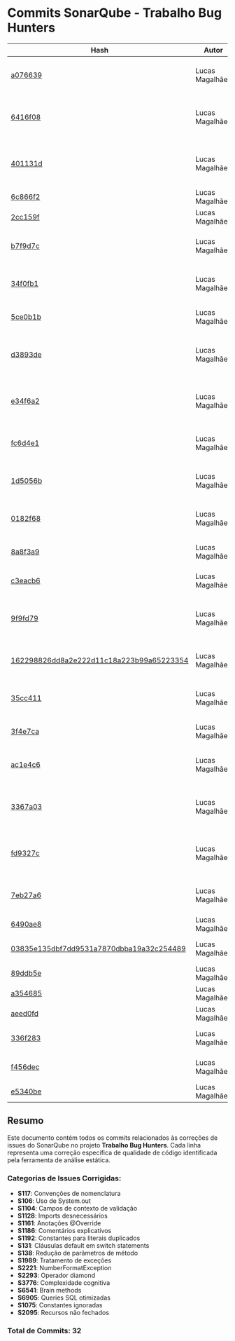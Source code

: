 # Commits SonarQube - Trabalho Bug Hunters

| Hash | Autor | Detalhes |
|------|-------|----------|
| [a076639](https://github.com/vaniacourses/trabalho-Bug_Hunters/commit/a076639) | Lucas Magalhães | FIX - Melhorando cobertura de testes AddCustomer e matando mutantes sobreviventes |
| [6416f08](https://github.com/vaniacourses/trabalho-Bug_Hunters/commit/6416f08) | Lucas Magalhães | FIX - S117 - addCustomer - Local variable and method parameter names should comply with a naming convention |
| [401131d](https://github.com/vaniacourses/trabalho-Bug_Hunters/commit/401131d) | Lucas Magalhães | FIX - CognitiveComplexity - addCustomer - Refactor validateName and validateAge to reduce cognitive complexity |
| [6c866f2](https://github.com/vaniacourses/trabalho-Bug_Hunters/commit/6c866f2) | Lucas Magalhães | FIX - Duplicate Block Codes On Entities |
| [2cc159f](https://github.com/vaniacourses/trabalho-Bug_Hunters/commit/2cc159f) | Lucas Magalhães | FIX - Refactor DAO Classes Sonar |
| [b7f9d7c](https://github.com/vaniacourses/trabalho-Bug_Hunters/commit/b7f9d7c) | Lucas Magalhães | FIX - S106 - addCustomer - Replace System.out with logger for exception handling |
| [34f0fb1](https://github.com/vaniacourses/trabalho-Bug_Hunters/commit/34f0fb1) | Lucas Magalhães | FIX - S1104 - addCustomer - Tornar campos de contexto de validação privados |
| [5ce0b1b](https://github.com/vaniacourses/trabalho-Bug_Hunters/commit/5ce0b1b) | Lucas Magalhães | FIX - S1128 - DAO - Unnecessary imports should be removed |
| [d3893de](https://github.com/vaniacourses/trabalho-Bug_Hunters/commit/d3893de) | Lucas Magalhães | FIX - S1161 - addCustomer - Add @Override annotation above doGet and doPost methods |
| [e34f6a2](https://github.com/vaniacourses/trabalho-Bug_Hunters/commit/e34f6a2) | Lucas Magalhães | FIX - S1186 - addCustomer - Add comment explaining intentionally empty doGet method |
| [fc6d4e1](https://github.com/vaniacourses/trabalho-Bug_Hunters/commit/fc6d4e1) | Lucas Magalhães | FIX - S1192 - addCustomer - Define constant for duplicated literal 'Brazil' |
| [1d5056b](https://github.com/vaniacourses/trabalho-Bug_Hunters/commit/1d5056b) | Lucas Magalhães | FIX - S1192 - addCustomer - Define constant for duplicated literal 'premium' |
| [0182f68](https://github.com/vaniacourses/trabalho-Bug_Hunters/commit/0182f68) | Lucas Magalhães | FIX - S1192 - addCustomer - Define constants for duplicated literals 'fail.jsp' and 'VALID' |
| [8a8f3a9](https://github.com/vaniacourses/trabalho-Bug_Hunters/commit/8a8f3a9) | Lucas Magalhães | FIX - S131 - DAO - Switch statements should end with a default clause |
| [c3eacb6](https://github.com/vaniacourses/trabalho-Bug_Hunters/commit/c3eacb6) | Lucas Magalhães | FIX - S131 - DAO - switch statements should have default clauses |
| [9f9fd79](https://github.com/vaniacourses/trabalho-Bug_Hunters/commit/9f9fd79) | Lucas Magalhães | FIX - S138 - addCustomer - Reduce number of method parameters by introducing CustomerValidationContext |
| [162298826dd8a2e222d11c18a223b99a65223354](https://github.com/vaniacourses/trabalho-Bug_Hunters/commit/162298826dd8a2e222d11c18a223b99a65223354) | Lucas Magalhães | FIX - S1989 - addCustomer - Não propagar exceções de métodos servlet |
| [35cc411](https://github.com/vaniacourses/trabalho-Bug_Hunters/commit/35cc411) | Lucas Magalhães | FIX - S2221 - addCustomer - Handle NumberFormatException for contact number parsing |
| [3f4e7ca](https://github.com/vaniacourses/trabalho-Bug_Hunters/commit/3f4e7ca) | Lucas Magalhães | FIX - S2293 - DAO - The diamond operator should be used |
| [ac1e4c6](https://github.com/vaniacourses/trabalho-Bug_Hunters/commit/ac1e4c6) | Lucas Magalhães | FIX - S3776 - addCustomer - Reduzir complexidade cognitiva do método validateAge |
| [3367a03](https://github.com/vaniacourses/trabalho-Bug_Hunters/commit/3367a03) | Lucas Magalhães | FIX - S3776 - addCustomer - Reduzir complexidade cognitiva do método validateNameEmpty |
| [fd9327c](https://github.com/vaniacourses/trabalho-Bug_Hunters/commit/fd9327c) | Lucas Magalhães | FIX - S3776 - addCustomer - Reduzir complexidade cognitiva dos métodos validateName e validateAge |
| [7eb27a6](https://github.com/vaniacourses/trabalho-Bug_Hunters/commit/7eb27a6) | Lucas Magalhães | FIX - S3776 - DAO - Cognitive Complexity of methods should not be too high |
| [6490ae8](https://github.com/vaniacourses/trabalho-Bug_Hunters/commit/6490ae8) | Lucas Magalhães | FIX - S6541 - A brain method was detected |
| [03835e135dbf7dd9531a7870dbba19a32c254489](https://github.com/vaniacourses/trabalho-Bug_Hunters/commit/03835e135dbf7dd9531a7870dbba19a32c254489) | Lucas Magalhães | FIX - S6905 - DAO - SQL queries should retrieve only necessary fields |
| [89ddb5e](https://github.com/vaniacourses/trabalho-Bug_Hunters/commit/89ddb5e) | Lucas Magalhães | Fix AddCustomerTest After addCustomerFix Sonar |
| [a354685](https://github.com/vaniacourses/trabalho-Bug_Hunters/commit/a354685) | Lucas Magalhães | Fix Duplicate Block on DAO2 |
| [aeed0fd](https://github.com/vaniacourses/trabalho-Bug_Hunters/commit/aeed0fd) | Lucas Magalhães | Fix S1075 - DAO - ignore constants used as default |
| [336f283](https://github.com/vaniacourses/trabalho-Bug_Hunters/commit/336f283) | Lucas Magalhães | FIX S1128 - DAO - Unnecessary imports should be removed |
| [f456dec](https://github.com/vaniacourses/trabalho-Bug_Hunters/commit/f456dec) | Lucas Magalhães | Fix S2095 - DAO - Resources should be closed |
| [e5340be](https://github.com/vaniacourses/trabalho-Bug_Hunters/commit/e5340be) | Lucas Magalhães | Fix Stub AddNewProduct Class |

## Resumo

Este documento contém todos os commits relacionados às correções de issues do SonarQube no projeto **Trabalho Bug Hunters**. Cada linha representa uma correção específica de qualidade de código identificada pela ferramenta de análise estática.

### Categorias de Issues Corrigidas:

- **S117**: Convenções de nomenclatura
- **S106**: Uso de System.out
- **S1104**: Campos de contexto de validação
- **S1128**: Imports desnecessários
- **S1161**: Anotações @Override
- **S1186**: Comentários explicativos
- **S1192**: Constantes para literais duplicados
- **S131**: Cláusulas default em switch statements
- **S138**: Redução de parâmetros de método
- **S1989**: Tratamento de exceções
- **S2221**: NumberFormatException
- **S2293**: Operador diamond
- **S3776**: Complexidade cognitiva
- **S6541**: Brain methods
- **S6905**: Queries SQL otimizadas
- **S1075**: Constantes ignoradas
- **S2095**: Recursos não fechados

### Total de Commits: 32 